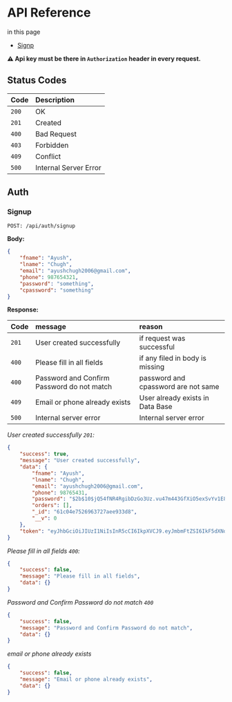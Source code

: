 # API Reference

in this page

-   [Signp](#signup)

**⚠️ Api key must be there in `Authorization` header in every request.**

## Status Codes

| Code  | Description           |
| :---- | :-------------------- |
| `200` | OK                    |
| `201` | Created               |
| `400` | Bad Request           |
| `403` | Forbidden             |
| `409` | Conflict              |
| `500` | Internal Server Error |

## Auth

### Signup

```http
POST: /api/auth/signup
```

**Body:**

```json
{
	"fname": "Ayush",
	"lname": "Chugh",
	"email": "ayushchugh2006@gmail.com",
	"phone": 987654321,
	"password": "something",
	"cpassword": "something"
}
```

**Response:**

| Code   | message                                    | reason                              |
| :----- | :----------------------------------------- | :---------------------------------- |
| `201`  | User created successfully                  | if request was successful           |
| `400`  | Please fill in all fields                  | if any filed in body is missing     |
| `400`  | Password and Confirm Password do not match | password and cpassword are not same |
| `409 ` | Email or phone already exists              | User already exists in Data Base    |
| `500 ` | Internal server error                      | Internal server error               |

_User created successfully `201`:_

```json
{
	"success": true,
	"message": "User created successfully",
	"data": {
		"fname": "Ayush",
		"lname": "Chugh",
		"email": "ayushchugh2006@gmail.com",
		"phone": 98765431,
		"password": "$2b$10$jQ54fNR4RgibDzGo3Uz.vu47m443GfXiO5exSvYv1E8kVjl6l8io6",
		"orders": [],
		"_id": "61c04e7526963727aee933d8",
		"__v": 0
	},
	"token": "eyJhbGciOiJIUzI1NiIsInR5cCI6IkpXVCJ9.eyJmbmFtZSI6IkF5dXNoIiwibG5hbWUiOiJDaHVnaCIsImVtYWlsIjoiYXl1c2hjaHVnaDIwMDZAZ21haWwuY29tIiwicGhvbmUiOjk4NzY1NDMxLCJvcmRlcnMiOltdLCJpYXQiOjE2Mzk5OTI5NDl9.BXUTUJIHTsX9DNn-0jfs-imI-GqkT5S8ZCEpBlytNmA"
}
```

_Please fill in all fields `400`:_

```json
{
	"success": false,
	"message": "Please fill in all fields",
	"data": {}
}
```

_Password and Confirm Password do not match `400`_

```json
{
	"success": false,
	"message": "Password and Confirm Password do not match",
	"data": {}
}
```

_email or phone already exists_

```json
{
	"success": false,
	"message": "Email or phone already exists",
	"data": {}
}
```
